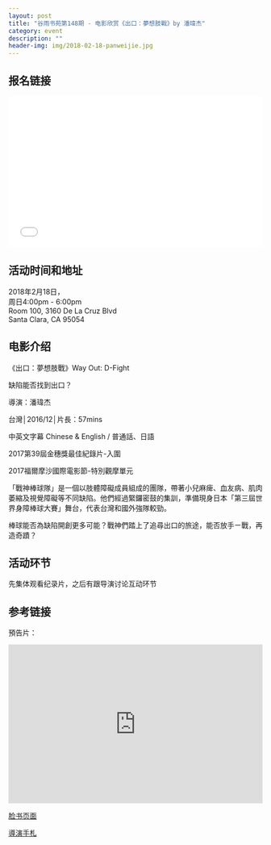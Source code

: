 ```yaml
---
layout: post
title: "谷雨书苑第148期 - 电影欣赏《出口：夢想肢戰》by 潘瑋杰"
category: event
description: ""
header-img: img/2018-02-18-panweijie.jpg
---
```


## 报名链接
<div style="width:100%; text-align:left;" ><iframe src="//eventbrite.com/tickets-external?eid=43016557682&ref=etckt" frameborder="0" height="300" width="100%" vspace="0" hspace="0" marginheight="5" marginwidth="5" scrolling="auto" allowtransparency="true"></iframe></div>

## 活动时间和地址  
2018年2月18日，  
周日4:00pm - 6:00pm  
Room 100, 3160 De La Cruz Blvd  
Santa Clara, CA 95054

## 电影介绍
《出口：夢想肢戰》Way Out: D-Fight

缺陷能否找到出口？

導演：潘瑋杰  

台灣│2016/12│片長：57mins  

中英文字幕 Chinese & English / 普通話、日語 

2017第39屆金穗獎最佳紀錄片-入圍

2017福爾摩沙國際電影節-特別觀摩單元

「戰神棒球隊」是一個以肢體障礙成員組成的團隊，帶著小兒麻痺、血友病、肌肉萎縮及視覺障礙等不同缺陷。他們經過緊鑼密鼓的集訓，準備現身日本「第三屆世界身障棒球大賽」舞台，代表台灣和國外強隊較勁。

棒球能否為缺陷開創更多可能？戰神們踏上了追尋出口的旅途，能否放手ㄧ戰，再造奇蹟？

## 活动环节

先集体观看纪录片，之后有跟导演讨论互动环节

## 参考链接  

預告片：  
<iframe width="100%" height="315" src="https://www.youtube.com/embed/kHqc7TtbTGc" frameborder="0" allow="autoplay; encrypted-media" allowfullscreen></iframe>


[脸书页面](https://www.facebook.com/WayOutDFight/)

[導演手札](https://www.facebook.com/notes/%E5%87%BA%E5%8F%A3%E5%A4%A2%E6%83%B3%E8%82%A2%E6%88%B0/%E5%B0%8E%E6%BC%94%E6%89%8B%E6%9C%AD-2%E8%B5%B7%E6%BA%90/1387147721358562/)
